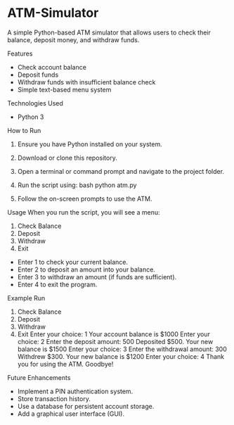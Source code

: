 # ATM-Simulator

A simple Python-based ATM simulator that allows users to check their balance, deposit money, and withdraw funds.

Features
- Check account balance
- Deposit funds
- Withdraw funds with insufficient balance check
- Simple text-based menu system

Technologies Used
- Python 3

How to Run
1. Ensure you have Python installed on your system.
2. Download or clone this repository.
3. Open a terminal or command prompt and navigate to the project folder.
4. Run the script using:
   bash
   python atm.py
   
5. Follow the on-screen prompts to use the ATM.

Usage
When you run the script, you will see a menu:

1. Check Balance
2. Deposit
3. Withdraw
4. Exit

- Enter 1 to check your current balance.
- Enter 2 to deposit an amount into your balance.
- Enter 3 to withdraw an amount (if funds are sufficient).
- Enter 4 to exit the program.

Example Run

1. Check Balance
2. Deposit
3. Withdraw
4. Exit
Enter your choice: 1
Your account balance is $1000
Enter your choice: 2
Enter the deposit amount: 500
Deposited $500. Your new balance is $1500
Enter your choice: 3
Enter the withdrawal amount: 300
Withdrew $300. Your new balance is $1200
Enter your choice: 4
Thank you for using the ATM. Goodbye!


Future Enhancements
- Implement a PIN authentication system.
- Store transaction history.
- Use a database for persistent account storage.
- Add a graphical user interface (GUI).

